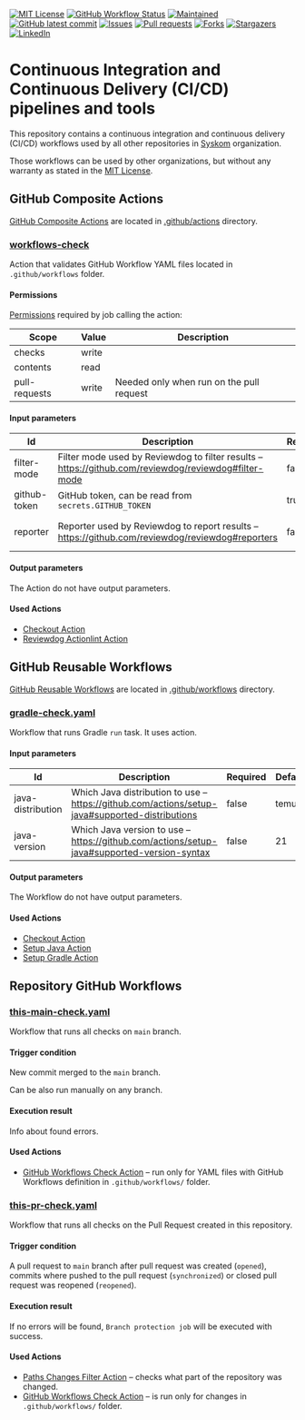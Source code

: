 <!-- PROJECT SHIELDS -->
<!--
*** Markdown "reference style" links for readability.
*** https://www.markdownguide.org/basic-syntax/#reference-style-links
-->

[![MIT License][badge-license-shield]][license-url]
[![GitHub Workflow Status][badge-build-shield]][badge-build-url]
[![Maintained][badge-maintained-shield]][badge-maintained-url]
[![GitHub latest commit][badge-last-commit-shield]][badge-last-commit-url]
[![Issues][badge-issues-shield]][badge-issues-url]
[![Pull requests][badge-pr-shield]][badge-pr-url]
[![Forks][badge-forks-shield]][badge-forks-url]
[![Stargazers][badge-stars-shield]][badge-stars-url]
[![LinkedIn][badge-linkedin-shield]][linkedin-url]

<!-- PROJECT DESCRIPTION -->

# Continuous Integration and Continuous Delivery (CI/CD) pipelines and tools

This repository contains a continuous integration and continuous delivery (CI/CD) workflows used by all other
repositories in [Syskom][syskom-org-url] organization.

Those workflows can be used by other organizations, but without any warranty as stated in
the [MIT License][license-url].

## GitHub Composite Actions

[GitHub Composite Actions][github-composite-actions-url] are located
in [.github/actions](.github/actions) directory.

### [workflows-check](.github/actions/workflows-check)

Action that validates GitHub Workflow YAML files located in `.github/workflows` folder.

#### Permissions

[Permissions][github-job-permissions] required by job calling the action:

| Scope         | Value | Description                              |
|---------------|-------|------------------------------------------|
| checks        | write |                                          |
| contents      | read  |                                          |
| pull-requests | write | Needed only when run on the pull request |

#### Input parameters

| Id           | Description                                                                                          | Required | Default         |
|--------------|------------------------------------------------------------------------------------------------------|----------|-----------------|
| filter-mode  | Filter mode used by Reviewdog to filter results – https://github.com/reviewdog/reviewdog#filter-mode | false    | file            |
| github-token | GitHub token, can be read from `secrets.GITHUB_TOKEN`                                                | true     | none            |
| reporter     | Reporter used by Reviewdog to report results – https://github.com/reviewdog/reviewdog#reporters      | false    | github-pr-check |

#### Output parameters

The Action do not have output parameters.

#### Used Actions

* [Checkout Action][action-action-checkout-url]
* [Reviewdog Actionlint Action][action-reviewdog-actionlint-url]

## GitHub Reusable Workflows

[GitHub Reusable Workflows][github-reusable-workflows-url] are located
in [.github/workflows](.github/workflows) directory.

### [gradle-check.yaml](.github/workflows/gradle-check.yaml)

Workflow that runs Gradle `run` task. It uses action.

#### Input parameters

| Id                | Description                                                                                    | Required | Default | Type   |
|-------------------|------------------------------------------------------------------------------------------------|----------|---------|--------|
| java-distribution | Which Java distribution to use – https://github.com/actions/setup-java#supported-distributions | false    | temurin | string |
| java-version      | Which Java version to use – https://github.com/actions/setup-java#supported-version-syntax     | false    | 21      | string |

#### Output parameters

The Workflow do not have output parameters.

#### Used Actions

* [Checkout Action][action-action-checkout-url]
* [Setup Java Action][action-action-setup_java-url]
* [Setup Gradle Action][action-gradle-setup_gradle-url]

## Repository GitHub Workflows

### [this-main-check.yaml](.github/workflows/this-main-check.yaml)

Workflow that runs all checks on `main` branch.

#### Trigger condition

New commit merged to the `main` branch.

Can be also run manually on any branch.

#### Execution result

Info about found errors.

#### Used Actions

* [GitHub Workflows Check Action](#workflows-check) – run only for YAML files with GitHub Workflows definition
  in `.github/workflows/` folder.

### [this-pr-check.yaml](.github/workflows/this-pr-check.yaml)

Workflow that runs all checks on the Pull Request created in this repository.

#### Trigger condition

A pull request to `main` branch after pull request was created (`opened`), commits where pushed to the pull
request (`synchronized`) or closed pull request was reopened (`reopened`).

#### Execution result

If no errors will be found, `Branch protection job` will be executed with success.

#### Used Actions

* [Paths Changes Filter Action][action-dorny-paths_filter-url] – checks what part of the repository was changed.
* [GitHub Workflows Check Action](#workflows-check) – is run only for changes in `.github/workflows/` folder.

<!-- MARKDOWN LINKS & IMAGES -->
<!-- https://www.markdownguide.org/basic-syntax/#reference-style-links -->

[action-action-checkout-url]: https://github.com/actions/checkout

[action-action-setup_java-url]: https://github.com/actions/setup-java

[action-dorny-paths_filter-url]: https://github.com/dorny/paths-filter

[action-gradle-setup_gradle-url]: https://github.com/gradle/actions/blob/main/docs/setup-gradle.md

[action-reviewdog-actionlint-url]: https://github.com/reviewdog/action-actionlint

[badge-build-shield]: https://img.shields.io/github/actions/workflow/status/syskom/ci-cd/this-main-check.yaml?branch=main

[badge-build-url]: https://github.com/syskom/ci-cd/actions/workflows/this-main-check.yml

[badge-forks-shield]: https://img.shields.io/github/forks/syskom/ci-cd.svg

[badge-forks-url]: https://github.com/syskom/ci-cd/network/members

[badge-issues-shield]: https://img.shields.io/github/issues/syskom/ci-cd.svg

[badge-issues-url]: https://github.com/syskom/ci-cd/issues

[badge-last-commit-shield]: https://badgen.net/github/last-commit/syskom/ci-cd

[badge-last-commit-url]: https://GitHub.com/syskom/ci-cd/commit/

[badge-license-shield]: https://img.shields.io/github/license/syskom/ci-cd.svg

[badge-linkedin-shield]: https://img.shields.io/badge/-LinkedIn-black.svg?logo=linkedin&colorB=555

[badge-maintained-shield]: https://img.shields.io/badge/maintained%3F-yes-green.svg

[badge-maintained-url]: https://github.com/syskom/ci-cd/graphs/commit-activity

[badge-pr-shield]: https://img.shields.io/github/issues-pr/syskom/ci-cd.svg 

[badge-pr-url]: https://GitHub.com/syskom/ci-cd/pull

[badge-stars-shield]: https://img.shields.io/github/stars/syskom/ci-cd.svg

[badge-stars-url]: https://github.com/syskom/ci-cd/stargazers

[github-composite-actions-url]: https://docs.github.com/en/actions/creating-actions/creating-a-composite-action

[github-job-permissions]: https://docs.github.com/en/actions/using-jobs/assigning-permissions-to-jobs

[github-reusable-workflows-url]: https://docs.github.com/en/actions/using-workflows/reusing-workflows

[license-url]: https://github.com/syskom/ci-cd/blob/main/LICENSE

[linkedin-url]: https://linkedin.com/in/marcin-k-dabrowski

[syskom-org-url]: https://github.com/syskom

